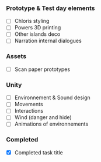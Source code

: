 ### Prototype & Test day elements

- [ ] Chloris styling
- [ ] Powers 3D printing
- [ ] Other islands deco
- [ ] Narration internal dialogues

### Assets

- [ ] Scan paper prototypes

### Unity

- [ ] Environnement & Sound design
- [ ] Movements
- [ ] Interactions
- [ ] Wind (danger and hide)
- [ ] Animations of environnements

### Completed

- [x] Completed task title
